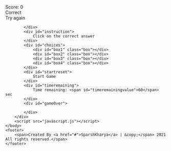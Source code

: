 <html lang="en">
    <head>
        <title>Maths Game</title>
        <link rel="icon" href="Games.png">
        <meta charset="utf-8">
        <meta name="viewport" content="width=device-width, initial-scale=1, user-scalable=yes">
        <link rel="stylesheet" href="styling.css">
    </head>   
    <body>
        <div id="container">
            <div id="score">
                Score: <span id="scorevalue">0</span>
            </div>
            <div id="correct">
                Correct
            </div>
            <div id="wrong">
                Try again
            </div>
            <div id="question">
                
            </div>
            <div id="instruction">
                Click on the correct answer
            </div>
            <div id="choices">
                <div id="box1" class="box"></div>
                <div id="box2" class="box"></div>
                <div id="box3" class="box"></div>
                <div id="box4" class="box"></div>
            </div>
            <div id="startreset">
                Start Game
            </div>
            <div id="timeremaining">
                Time remaining: <span id="timeremainingvalue">60</span> sec
            </div>
            <div id="gameOver">
                
            </div>
        </div>
        <script src="javascript.js"></script>
    </body>
    <footer>
        <span>Created By <a href="#">SparshKharya</a> | &copy;</span> 2021 All rights reserved.</span>
    </footer>
</html>
